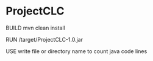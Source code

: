 # ProjectCLC

BUILD
mvn clean install

RUN
/target/ProjectCLC-1.0.jar

USE
write file or directory name to count java code lines